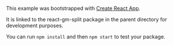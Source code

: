 This example was bootstrapped with [Create React App](https://github.com/facebook/create-react-app).

It is linked to the react-gm-split package in the parent directory for development purposes.

You can run `npm install` and then `npm start` to test your package.
